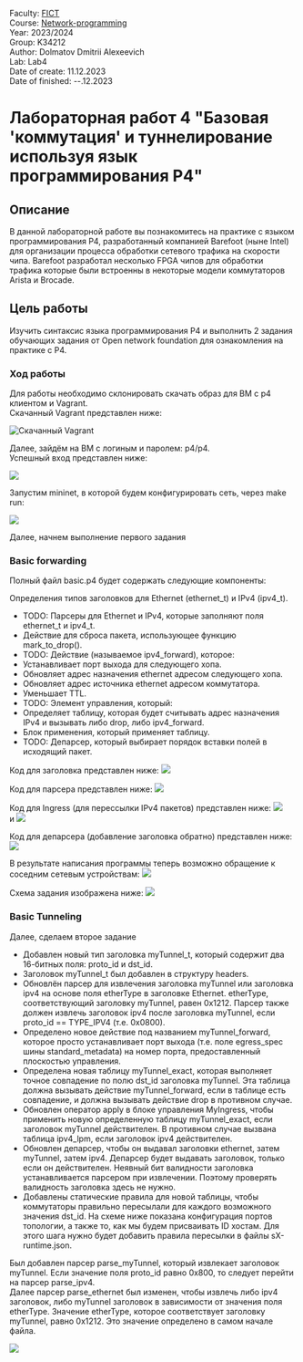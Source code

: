 Faculty: [FICT](https://fict.itmo.ru)  
Course: [Network-programming](https://itmo-ict-faculty.github.io/network-programming/)   
Year: 2023/2024  
Group: K34212  
Author: Dolmatov Dmitrii Alexeevich  
Lab: Lab4    
Date of create: 11.12.2023  
Date of finished: --.12.2023  

# Лабораторная работ 4 "Базовая 'коммутация' и туннелирование используя язык программирования P4"  
## Описание  
В данной лабораторной работе вы познакомитесь на практике с языком программирования P4, разработанный компанией Barefoot (ныне Intel) для организации процесса обработки сетевого трафика на скорости чипа. Barefoot разработал несколько FPGA чипов для обработки трафика которые были встроенны в некоторые модели коммутаторов Arista и Brocade.   
## Цель работы  
Изучить синтаксис языка программирования P4 и выполнить 2 задания обучающих задания от Open network foundation для ознакомления на практике с P4.    
### Ход работы  
Для работы необходимо склонировать скачать образ для ВМ с p4 клиентом и Vagrant.  
Скачанный Vagrant представлен ниже:

![Скачанный Vagrant](https://github.com/DimbikeY/2023_2024-network_programming-k34212-dolmatov_d_a/blob/main/lab4/resources/Снимок%20экрана%202023-12-06%20233809.png)  

Далее, зайдём на ВМ с логиным и паролем: p4/p4.  
Успешный вход представлен ниже:

![](https://github.com/DimbikeY/2023_2024-network_programming-k34212-dolmatov_d_a/blob/main/lab4/resources/Снимок%20экрана%202023-12-11%20115613.png)  

Запустим mininet, в которой будем конфигурировать сеть, через make run:  

![](https://github.com/DimbikeY/2023_2024-network_programming-k34212-dolmatov_d_a/blob/main/lab4/resources/Снимок%20экрана%202023-12-11%20120731.png)  

Далее, начнем выполнение первого задания

### Basic forwarding  
Полный файл basic.p4 будет содержать следующие компоненты:  

Определения типов заголовков для Ethernet (ethernet_t) и IPv4 (ipv4_t).  
* TODO: Парсеры для Ethernet и IPv4, которые заполняют поля ethernet_t и ipv4_t.  
* Действие для сброса пакета, использующее функцию mark_to_drop().  
* TODO: Действие (называемое ipv4_forward), которое:  
* Устанавливает порт выхода для следующего хопа.  
* Обновляет адрес назначения ethernet адресом следующего хопа.  
* Обновляет адрес источника ethernet адресом коммутатора.  
* Уменьшает TTL.  
* TODO: Элемент управления, который:  
* Определяет таблицу, которая будет считывать адрес назначения IPv4 и вызывать либо drop, либо ipv4_forward.  
* Блок применения, который применяет таблицу.  
* TODO: Депарсер, который выбирает порядок вставки полей в исходящий пакет.  

Код для заголовка представлен ниже:
![](https://github.com/DimbikeY/2023_2024-network_programming-k34212-dolmatov_d_a/blob/main/lab4/resources/Снимок%20экрана%202023-12-11%20123726.png)  

Код для парсера представлен ниже:
![](https://github.com/DimbikeY/2023_2024-network_programming-k34212-dolmatov_d_a/blob/main/lab4/resources/Снимок%20экрана%202023-12-11%20123759.png)  

Код для Ingress (для перессылки IPv4 пакетов) представлен ниже:
![](https://github.com/DimbikeY/2023_2024-network_programming-k34212-dolmatov_d_a/blob/main/lab4/resources/Снимок%20экрана%202023-12-11%20123851.png)  
и
![](https://github.com/DimbikeY/2023_2024-network_programming-k34212-dolmatov_d_a/blob/main/lab4/resources/Снимок%20экрана%202023-12-11%20123910.png)  

Код для депарсера (добавление заголовка обратно) представлен ниже:
![](https://github.com/DimbikeY/2023_2024-network_programming-k34212-dolmatov_d_a/blob/main/lab4/resources/Снимок%20экрана%202023-12-11%20123920.png)  

В результате написания программы теперь возможно обращение к соседним сетевым устройствам:
![](https://github.com/DimbikeY/2023_2024-network_programming-k34212-dolmatov_d_a/blob/main/lab4/resources/Снимок%20экрана%202023-12-11%20120808.png)  

Схема задания изображена ниже:
![](https://github.com/DimbikeY/2023_2024-network_programming-k34212-dolmatov_d_a/blob/main/lab4/resources/16.png)  

### Basic Tunneling  
Далее, сделаем второе задание  
* Добавлен новый тип заголовка myTunnel_t, который содержит два 16-битных поля: proto_id и dst_id.  
* Заголовок myTunnel_t был добавлен в структуру headers.  
* Обновлён парсер для извлечения заголовка myTunnel или заголовка ipv4 на основе поля etherType в заголовке Ethernet. etherType, соответствующий заголовку myTunnel, равен 0x1212. Парсер также должен извлечь заголовок ipv4 после заголовка myTunnel, если proto_id == TYPE_IPV4 (т.е. 0x0800).  
* Определено новое действие под названием myTunnel_forward, которое просто устанавливает порт выхода (т.е. поле egress_spec шины standard_metadata) на номер порта, предоставленный плоскостью управления.  
* Определена новая таблицу myTunnel_exact, которая выполняет точное совпадение по полю dst_id заголовка myTunnel. Эта таблица должна вызывать действие myTunnel_forward, если в таблице есть совпадение, и должна вызывать действие drop в противном случае.  
* Обновлен оператор apply в блоке управления MyIngress, чтобы применить новую определенную таблицу myTunnel_exact, если заголовок myTunnel действителен. В противном случае вызвана таблица ipv4_lpm, если заголовок ipv4 действителен.  
* Обновлен депарсер, чтобы он выдавал заголовки ethernet, затем myTunnel, затем ipv4. Депарсер будет выдавать заголовок, только если он действителен. Неявный бит валидности заголовка устанавливается парсером при извлечении. Поэтому проверять валидность заголовка здесь не нужно.  
* Добавлены статические правила для новой таблицы, чтобы коммутаторы правильно пересылали для каждого возможного значения dst_id. На схеме ниже показана конфигурация портов топологии, а также то, как мы будем присваивать ID хостам. Для этого шага нужно будет добавить правила пересылки в файлы sX-runtime.json.  

Был добавлен парсер parse_myTunnel, который извлекает заголовок myTunnel. Если значение поля proto_id равно 0x800, то следует перейти на парсер parse_ipv4.  
Далее парсер parse_ethernet был изменен, чтобы извлечь либо ipv4 заголовок, либо myTunnel заголовок в зависимости от значения поля etherType. Значение etherType, которое соответствует заголовку myTunnel, равно 0x1212. Это значение определено в самом начале файла.  

![](https://github.com/DimbikeY/2023_2024-network_programming-k34212-dolmatov_d_a/blob/main/lab4/resources/Снимок%20экрана%202023-12-11%20124152.png)  
